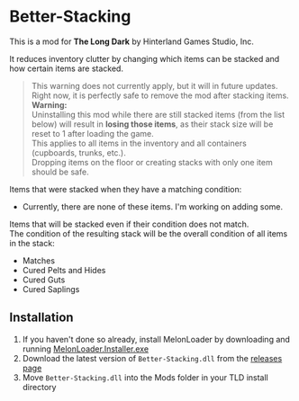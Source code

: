# Better-Stacking


This is a mod for **The Long Dark** by Hinterland Games Studio, Inc.


It reduces inventory clutter by changing which items can be stacked and how certain items are stacked.


> This warning does not currently apply, but it will in future updates.
> Right now, it is perfectly safe to remove the mod after stacking items.
> **Warning:**  
> Uninstalling this mod while there are still stacked items (from the list below) will result in **losing those items**, as their stack size will be reset to 1 after loading the game.  
> This applies to all items in the inventory and all containers (cupboards, trunks, etc.).  
> Dropping items on the floor or creating stacks with only one item should be safe.  



Items that were stacked when they have a matching condition:

* Currently, there are none of these items. I'm working on adding some.



Items that will be stacked even if their condition does not match.  
The condition of the resulting stack will be the overall condition of all items in the stack:

* Matches
* Cured Pelts and Hides
* Cured Guts
* Cured Saplings



## Installation

1. If you haven't done so already, install MelonLoader by downloading and running [MelonLoader.Installer.exe](https://github.com/HerpDerpinstine/MelonLoader/releases/latest/download/MelonLoader.Installer.exe)
2. Download the latest version of `Better-Stacking.dll` from the [releases page](https://github.com/ds5678/Better-Stacking/releases)
3. Move `Better-Stacking.dll` into the Mods folder in your TLD install directory
